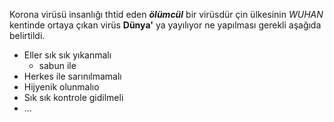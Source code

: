 Korona virüsü insanlığı thtid eden ***ölümcül*** bir virüsdür çin ülkesinin *WUHAN* kentinde ortaya çıkan virüs **Dünya'** ya yayılıyor ne yapılması gerekli aşağıda belirtildi.


- Eller sık sık yıkanmalı
	- sabun ile
- Herkes ile sarınılmamalı
- Hijyenik olunmalıo
- Sık sık kontrole gidilmeli
- ...



